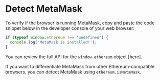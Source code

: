 # Detect MetaMask

To verify if the browser is running MetaMask, copy and paste the code snippet below in the developer
console of your web browser:

```javascript
if (typeof window.ethereum !== 'undefined') {
  console.log('MetaMask is installed!');
}
```

You can review the full API for the `window.ethereum` object [here].

If you want to differentiate MetaMask from other Ethereum-compatible browsers, you can detect
MetaMask using `ethereum.isMetaMask`.
